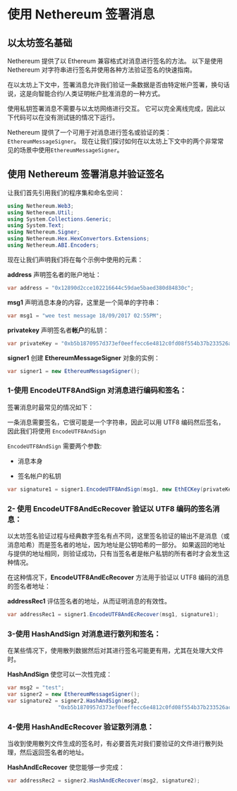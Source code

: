 # 使用 Nethereum 签署消息


## 以太坊签名基础

Nethereum 提供了以 Ethereum 兼容格式对消息进行签名的方法。 以下是使用 Nethereum 对字符串进行签名并使用各种方法验证签名的快速指南。

在以太坊上下文中，签署消息允许我们验证一条数据是否由特定帐户签署，换句话说，这是向智能合约/人类证明帐户批准消息的一种方式。

使用私钥签署消息不需要与以太坊网络进行交互。 它可以完全离线完成，因此以下代码可以在没有测试链的情况下运行。

Nethereum 提供了一个可用于对消息进行签名或验证的类：`EthereumMessageSigner`。
现在让我们探讨如何在以太坊上下文中的两个非常常见的场景中使用`EthereumMessageSigner`。

## 使用 Nethereum 签署消息并验证签名

让我们首先引用我们的程序集和命名空间：


```C#
using Nethereum.Web3;
using Nethereum.Util;
using System.Collections.Generic;
using System.Text;
using Nethereum.Signer;
using Nethereum.Hex.HexConvertors.Extensions;
using Nethereum.ABI.Encoders;
```

现在让我们声明我们将在每个示例中使用的元素：

**address** 声明签名者的账户地址：

```C#
var address = "0x12890d2cce102216644c59dae5baed380d84830c";
```

**msg1** 声明消息本身的内容，这里是一个简单的字符串：

```C#
var msg1 = "wee test message 18/09/2017 02:55PM";
```

**privatekey** 声明签名者**帐户**的私钥：

```C#
var privateKey = "0xb5b1870957d373ef0eeffecc6e4812c0fd08f554b37b233526acc331bf1544f7";
```

**signer1** 创建 **EthereumMessageSigner** 对象的实例：

```C#
var signer1 = new EthereumMessageSigner();
```

### 1-使用 EncodeUTF8AndSign 对消息进行编码和签名：

签署消息时最常见的情况如下：

一条消息需要签名，它很可能是一个字符串，因此可以用 UTF8 编码然后签名，因此我们将使用 `EncodeUTF8AndSign`

`EncodeUTF8AndSign` 需要两个参数:

* 消息本身

* 签名帐户的私钥

```C#
var signature1 = signer1.EncodeUTF8AndSign(msg1, new EthECKey(privateKey));
```

### 2- 使用 EncodeUTF8AndEcRecover 验证以 UTF8 编码的签名消息：

以太坊签名验证过程与经典数字签名有点不同，这里签名验证的输出不是消息（或消息哈希）而是签名者的地址，因为地址是公钥哈希的一部分。
如果返回的地址与提供的地址相同，则验证成功，只有当签名者是帐户私钥的所有者时才会发生这种情况。

在这种情况下，**EncodeUTF8AndEcRecover** 方法用于验证以 UTF8 编码的消息的签名者地址：

**addressRec1** 评估签名者的地址，从而证明消息的有效性。

```C#
var addressRec1 = signer1.EncodeUTF8AndEcRecover(msg1, signature1);
```

### 3-使用 **HashAndSign** 对消息进行散列和签名：

在某些情况下，使用散列数据然后对其进行签名可能更有用，尤其在处理大文件时。

**HashAndSign** 使您可以一次性完成：

```C#
var msg2 = "test";
var signer2 = new EthereumMessageSigner();
var signature2 = signer2.HashAndSign(msg2,
                "0xb5b1870957d373ef0eeffecc6e4812c0fd08f554b37b233526acc331bf1544f7");
```

### 4-使用 **HashAndEcRecover** 验证散列消息：

当收到使用散列文件生成的签名时，有必要首先对我们要验证的文件进行散列处理，然后返回签名者的地址。

**HashAndEcRecover** 使您能够一步完成：

```C#
var addressRec2 = signer2.HashAndEcRecover(msg2, signature2);
```
